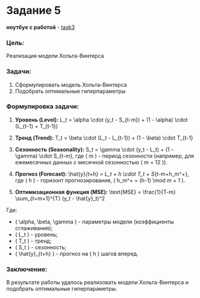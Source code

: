 # Задание 5
**ноутбук с работой** - [task3](https://github.com/alkomarova/math_modeling/blob/task5/task5.ipynb)
### Цель:
Реализация модели Хольта-Винтерса

### Задачи: 
1. Сформулировать модель Хольта-Винтерса
2. Подобрать оптимальные гиперпараметры

### Формулировка задачи: 
1. **Уровень (Level):**  L_t = \alpha \cdot (y_t - S_{t-m}) + (1 - \alpha) \cdot (L_{t-1} + T_{t-1})

2. **Тренд (Trend):**  T_t = \beta \cdot (L_t - L_{t-1}) + (1 - \beta) \cdot T_{t-1}

3. **Сезонность (Seasonality):**  S_t = \gamma \cdot (y_t - L_t) + (1 - \gamma) \cdot S_{t-m}, где \( m \) - период сезонности (например, для ежемесячных данных с месячной сезонностью \( m = 12 \)).

4. **Прогноз (Forecast):**  \hat{y}_{t+h} = L_t + h \cdot T_t + S_{t-m+h_m^+}, где \( h \) - горизонт прогнозирования, \( h_m^+ = (h-1) \mod m + 1 \).

5. **Оптимизационная функция (MSE):**  \text{MSE} = \frac{1}{T-m} \sum_{t=m+1}^{T} (y_t - \hat{y}_t)^2

Где:
- \( \alpha, \beta, \gamma \) - параметры модели (коэффициенты сглаживания);
- \( L_t \) - уровень;
- \( T_t \) - тренд;
- \( S_t \) - сезонность;
- \( \hat{y}_{t+h} \) - прогноз на \( h \) шагов вперед.



### Заключение: 
В результате работы удалось реализовать модели Хольта-Винтерса и подобрать оптимальные гиперпараметры.
